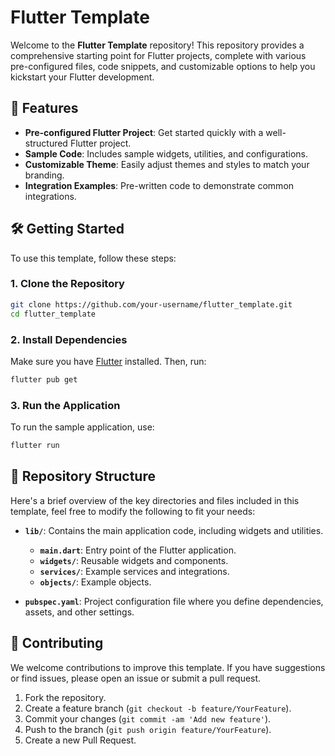 # Flutter Template

Welcome to the **Flutter Template** repository! This repository provides a comprehensive starting point for Flutter projects, complete with various pre-configured files, code snippets, and customizable options to help you kickstart your Flutter development.

## 🚀 Features

- **Pre-configured Flutter Project**: Get started quickly with a well-structured Flutter project.
- **Sample Code**: Includes sample widgets, utilities, and configurations.
- **Customizable Theme**: Easily adjust themes and styles to match your branding.
- **Integration Examples**: Pre-written code to demonstrate common integrations.

## 🛠️ Getting Started

To use this template, follow these steps:

### 1. Clone the Repository

```bash
git clone https://github.com/your-username/flutter_template.git
cd flutter_template
```

### 2. Install Dependencies

Make sure you have [Flutter](https://flutter.dev/docs/get-started/install) installed. Then, run:

```bash
flutter pub get
```

### 3. Run the Application

To run the sample application, use:

```bash
flutter run
```

## 📂 Repository Structure

Here's a brief overview of the key directories and files included in this template, feel free to modify the following to fit your needs:

- **`lib/`**: Contains the main application code, including widgets and utilities.
  - **`main.dart`**: Entry point of the Flutter application.
  - **`widgets/`**: Reusable widgets and components.
  - **`services/`**: Example services and integrations.
  - **`objects/`**: Example objects.

- **`pubspec.yaml`**: Project configuration file where you define dependencies, assets, and other settings.

## 🌟 Contributing

We welcome contributions to improve this template. If you have suggestions or find issues, please open an issue or submit a pull request.

1. Fork the repository.
2. Create a feature branch (`git checkout -b feature/YourFeature`).
3. Commit your changes (`git commit -am 'Add new feature'`).
4. Push to the branch (`git push origin feature/YourFeature`).
5. Create a new Pull Request.